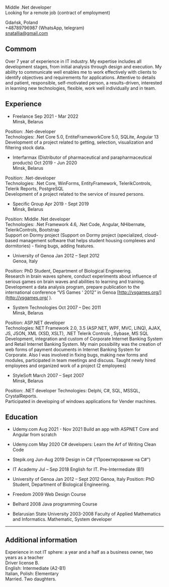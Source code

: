Middle .Net developer<br/>
Looking for a remote job (contract of employment)<br/>

Gdańsk, Poland <br/>
+48789796987 (WhatsApp, telegram)<br/>
snatallia@gmail.com

## Commom
Over 7 year of experience in IT industry. My expertise includes all development stages, from initial analysis through design and execution. My ability to communicate well enables me to work effectively with clients to identify objectives and requirements for applications. Attentive to details  and patient,  responsible, self-motivated person, a results-driven, interested in learning new technologies, flexible,  work well individually and in team.  

## Experience
 - Freelance Sep 2021 - Mar 2022 <br/>
Minsk, Belarus
  
 Position: .Net-developer<br/>
 Technologies: 
 .Net Core 5.0, EntiteFrameworkCore 5.0, SQLite, Angular 13 <br/>
 Development of a project related to getting,  selection, visualization and filtering stock data.
 
 - Interfarmax (Distributor of pharmaceutical and parapharmaceutical products) Oct 2019 - Jun 2020 <br/>
Minsk, Belarus

Position: .Net-developer<br/>
Technologies:
 .Net Core, WinForms, EntityFramework, TelerikControls, Telerik Reports, PostgreSQL<br/>
 Development of a project related to the service of insured persons.	
 

- Specific Group Apr 2019 - Sept 2019<br/>
Minsk, Belarus

Position: Middle .Net developer<br/>
Technologies: 
 .Net Framework 4.6, .Net Code, Angular, NHibernate, TelerikControls, Bootstrap <br/>
Support on Dormy project (Support on Dormy project (specialized, cloud-based management software that helps student housing complexes and dormitories) - fixing bugs, adding features.

- University of Genoa	Jan 2012 – Sept 2012<br/>
Genoa, Italy

Position: PhD Student, Department of Biological Engineering. <br/>
Research in brain waves sphere, conduct experiments about influence of serious games on brain waves and abilities to learning and training.  Development a data analysis program, prepare publication to the international conference “VS Games ‘ 2012” in Genoa [http://vsgames.org/](http://vsgames.org/ ).
 
- System Technologies	Oct 2007 – Dec 2011<br/>
Minsk, Belarus

Position: ASP.NET developer<br/>
Technologies:  NET Framework 2.0, 3.5 (ASP.NET, WPF, MVC, LINQ), AJAX, JS,  JSON,  XML (XSD,   XSLT), .NET Telerik Controls , Sybase,  MS SQL<br/>
Development, integration and custom of Corporate Internet Banking System and Retail Internet Banking System. My main possibility was the creation of web forms of payment documents in Internet Banking System for Corporate. Also I was  involved in fixing bugs, making new forms and modules, participated in team meetings and discuss. Taught newly hired employees and organized work of a project (2 employees)

- StyleSoft	March 2007 – Sept 2007 <br/>
Minsk, Belarus

Position: .NET developer
Technologies: Delphi, C#, SQL, MSSQL, CrystalReports.<br/>
Participated  in developing of windows applications for Vender machines.


## Education
- Udemy.com Aug 2021 - Nov 2021
Build an app with ASPNET Core and Angular from scratch

- Udemy.com May 2020
C# developers: Learn the Arf of Writing Clean Code

- Stepik.org Jun-Aug 2019
Design in C# ("Проектирование на C#")

- IT Academy	Jul – Sep 2018
English for IT. Pre-Intermediate (B1) 

- University of Genoa Jan 2012 – Sept 2012 Genoa, Italy Position: PhD Student, Department of Biological Engineering.

- Freedom	2009
Web Design Course 

- Belhard	2008
 Java programming Course 

- Belarusian State University	2003-2008
Faculty of Applied Mathematics and Informatics. Mathematic, System developer 

<hr/>

## Additional information
Experience in not IT sphere: a year and a half as a business owner, two years as a teacher<br/>
Driver license B.<br/>
English: Intermediate (A2-B1)<br/>
Italian, Polish: Elementary <br/>
Married. Two daughters.


